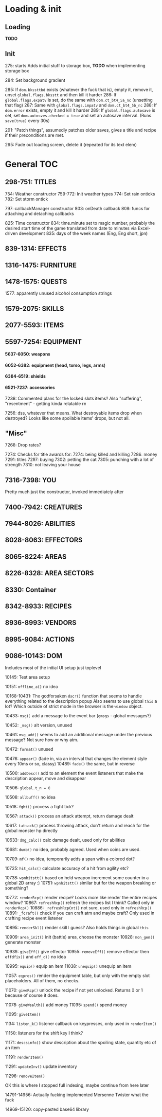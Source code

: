# Loading & init
## Loading
**TODO**
## Init
275: starts
Adds initial stuff to storage box, **TODO** when implementing storage box

284: Set background gradient

285: If `dom.bkssttbd` exists (whatever the fuck that is), empty it, remove it, unset `global.flags.bksstt` and then kill it harder
286: If `global.flags.expatv` is set, do the same with `dom.ct_bt4_5a_nc` (unsetting that flag)
287: Same with `global.flags.impatv` and `dom.ct_bt4_5b_nc`
288: If `dom.error` exists, empty it and kill it harder
289: If `global.flags.autosave` is set, set `dom.autosves.checked = true` and set an autosave interval. (Runs `save(true)` every 30s)

291: "Patch things", assumedly patches older saves, gives a title and recipe if their preconditions are met.

295: Fade out loading screen, delete it (repeated for its text elem)

# General TOC

## 298-751: TITLES

754: Weather constructor
759-772: Init weather types
774: Set rain onticks
782: Set storm ontick

797: callbackManager constructor
803: onDeath callback
808: funcs for attaching and detaching callbacks

825: Time constructor
834: time.minute set to magic number, probably the desired start time of the game translated from date to minutes via Excel-driven development
835: days of the week names (Eng, Eng short, jpn)

## 839-1314: EFFECTS

## 1316-1475: FURNITURE

## 1478-1575: QUESTS

1577: apparently unused alcohol consumption strings

## 1579-2075: SKILLS

## 2077-5593: ITEMS

## 5597-7254: EQUIPMENT

#### 5637-6050: weapons

#### 6052-6382: equipment (head, torso, legs, arms)

#### 6384-6519: shields

#### 6521-7237: accessories

7239: Commented plans for the locked slots items? Also "suffering", "resentment" - getting kinda relatable rn

7256: dss, whatever that means. What destroyable items drop when destroyed? Looks like some spoilable items' drops, but not all.

## "Misc"
7268: Drop rates?

7274: Checks for title awards for:
7274: being killed and killing
7286: money
7291: titles
7297: buying
7302: petting the cat
7305: punching with a lot of strength
7310: not leaving your house

## 7316-7398: YOU
Pretty much just the constructor, invoked immediately after

## 7400-7942: CREATURES

## 7944-8026: ABILITIES

## 8028-8063: EFFECTORS

## 8065-8224: AREAS

## 8226-8328: AREA SECTORS

## 8330: Container

## 8342-8933: RECIPES

## 8936-8993: VENDORS

## 8995-9084: ACTIONS

## 9086-10143: DOM
Includes most of the initial UI setup just toplevel

10145: Test area setup

10151: `offline_a()` no idea

10168-10431: The godforsaken `dscr()` function that seems to handle everything related to the description popup
Also seems to use global `this` a lot? Which outside of strict mode in the browser is the `window` object.

10433: `msg()` add a message to the event bar (`gmsgs` - global messages?)

10452: `_msg()` alt version, unused

10461: `msg_add()` seems to add an additional message under the previous message? Not sure how or why atm.

10472: `format()` unused

10476: `appear()` (fade in, via an interval that changes the element style every 10ms or so, classy)
10489: `fade()` the same, but in reverse

10500: `addDesc()` add to an element the event listeners that make the description appear, move and disappear

10506: `global.t_n = 0`

10508: `allbuff()` no idea

10518: `fght()` process a fight tick?

10567: `attack()` process an attack attempt, return damage dealt

10617: `tattack()` process throwing attack, don't return and reach for the global monster hp directly

10633: `dmg_calc()` calc damage dealt, used only for abilities

10681: `dumb()` no idea, probably agreed. Used when coins are used.

10709: `mf()` no idea, temporarily adds a span with a colored dot?

10725: `hit_calc()` calculate accuracy of a hit from agility etc?

10738: `wpnhitstt()` based on held weapon increment some counter in a global 2D array :)
10751: `wpnhitstt()` similar but for the weapon breaking or something?

10772: `renderRcp()` render recipe? Looks more like render the entire recipes window?
10867: `refreshRcp()` refresh the recipes list I think? Called only in `renderRcp()`
10886: `_refreshRcpCnt()` not sure, used only in `refreshRcp()`
10891: `_fcraft()` check if you can craft atm and maybe craft? Only used in crafting recipe event listener

10895: `renderSkl()` render skill I guess? Also holds things in global `this`

10909: `area_init()` init (battle) area, choose the monster
10928: `mon_gen()` generate monster

10939: `giveEff()` give effector
10955: `removeEff()` remove effector
then `effdfix()` and `eff_d()` no idea

10995: `equip()` equip an item
11038: `unequip()` unequip an item

11057: `eqpres()` render the equipment table, but only with the empty slot placeholders. All of them, no checks.

11070: `giveRcp()` unlock the recipe if not yet unlocked. Returns 0 or 1 because of course it does.

11078: `giveWealth()` add money
11095: `spend()` spend money

11095: `giveItem()`

1134: `listen_k()` listener callback on keypresses, only used in `renderItem()`

11150: listeners for the shift key I think?

11171: `descsinfo()` show description about the spoiling state, quantity etc of an item

11191: `renderItem()`

11291: `updateInv()` update inventory

11296: `removeItem()`

OK this is where I stopped full indexing, maybe continue from here later

14791-14956: Actually fucking implemented Mersenne Twister what the fuck

14969-15120: copy-pasted base64 library